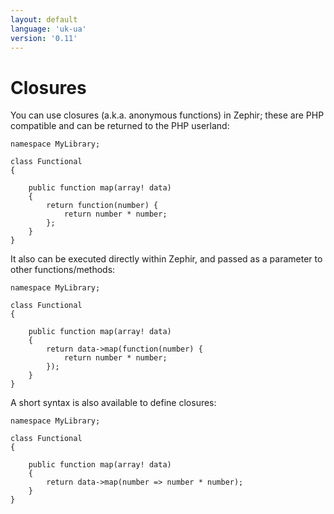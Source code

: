 ```yaml
---
layout: default
language: 'uk-ua'
version: '0.11'
---
```

# Closures

You can use closures (a.k.a. anonymous functions) in Zephir; these are PHP compatible and can be returned to the PHP userland:

```zephir
namespace MyLibrary;

class Functional
{

    public function map(array! data)
    {
        return function(number) {
            return number * number;
        };
    }
}
```

It also can be executed directly within Zephir, and passed as a parameter to other functions/methods:

```zephir
namespace MyLibrary;

class Functional
{

    public function map(array! data)
    {
        return data->map(function(number) {
            return number * number;
        });
    }
}
```

A short syntax is also available to define closures:

```zephir
namespace MyLibrary;

class Functional
{

    public function map(array! data)
    {
        return data->map(number => number * number);
    }
}
```
